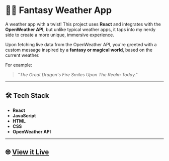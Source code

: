 # 🐉✨ Fantasy Weather App

A weather app with a twist! This project uses **React** and integrates with the **OpenWeather API**, but unlike typical weather apps, it taps into my nerdy side to create a more unique, immersive experience.

Upon fetching live data from the OpenWeather API, you're greeted with a custom message inspired by a **fantasy or magical world**, based on the current weather. 

For example:  
> *"The Great Dragon's Fire Smiles Upon The Realm Today."*

---

## 🛠 Tech Stack
- **React**
- **JavaScript**
- **HTML**
- **CSS**
- **OpenWeather API**

---

## 🌐 [View it Live](https://mattregi.github.io/fantasy-weather-app/)
